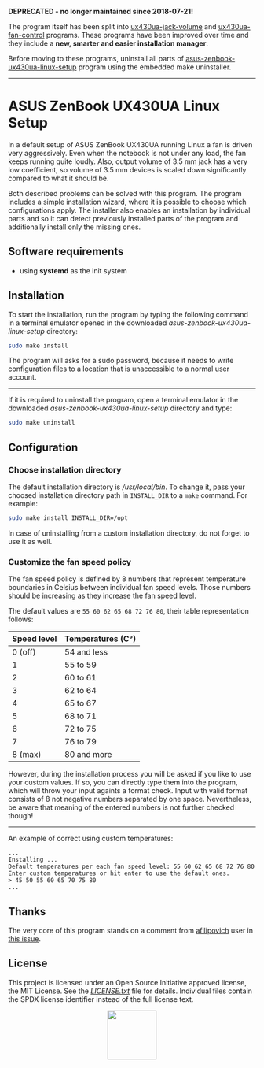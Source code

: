 **DEPRECATED - no longer maintained since 2018-07-21!**

The program itself has been split into [ux430ua-jack-volume](https://gitlab.com/dominiksalvet/ux430ua-jack-volume) and [ux430ua-fan-control](https://gitlab.com/dominiksalvet/ux430ua-fan-control) programs. These programs have been improved over time and they include a **new, smarter and easier installation manager**.

Before moving to these programs, uninstall all parts of [asus-zenbook-ux430ua-linux-setup](https://github.com/dominiksalvet/asus-zenbook-ux430ua-linux-setup) program using the embedded make uninstaller.

---

# ASUS ZenBook UX430UA Linux Setup

In a default setup of ASUS ZenBook UX430UA running Linux a fan is driven very aggressively. Even when the notebook is not under any load, the fan keeps running quite loudly. Also, output volume of 3.5 mm jack has a very low coefficient, so volume of 3.5 mm devices is scaled down significantly compared to what it should be.

Both described problems can be solved with this program. The program includes a simple installation wizard, where it is possible to choose which configurations apply. The installer also enables an installation by individual parts and so it can detect previously installed parts of the program and additionally install only the missing ones.

## Software requirements

* using **systemd** as the init system

## Installation

To start the installation, run the program by typing the following command in a terminal emulator opened in the downloaded *asus-zenbook-ux430ua-linux-setup* directory:

```bash
sudo make install
```

The program will asks for a sudo password, because it needs to write configuration files to a location that is unaccessible to a normal user account.

---

If it is required to uninstall the program, open a terminal emulator in the downloaded *asus-zenbook-ux430ua-linux-setup* directory and type:

```bash
sudo make uninstall
```

## Configuration

### Choose installation directory

The default installation directory is */usr/local/bin*. To change it, pass your choosed installation directory path in `INSTALL_DIR` to a `make` command. For example:

```bash
sudo make install INSTALL_DIR=/opt
```

In case of uninstalling from a custom installation directory, do not forget to use it as well.

### Customize the fan speed policy

The fan speed policy is defined by 8 numbers that represent temperature boundaries in Celsius between individual fan speed levels. Those numbers should be increasing as they increase the fan speed level.

The default values are `55 60 62 65 68 72 76 80`, their table representation follows:

| Speed level   | Temperatures (C°) |
| ------------- | ----------------- |
| 0 (off)       | 54 and less       |
| 1             | 55 to 59          |
| 2             | 60 to 61          |
| 3             | 62 to 64          |
| 4             | 65 to 67          |
| 5             | 68 to 71          |
| 6             | 72 to 75          |
| 7             | 76 to 79          |
| 8 (max)       | 80 and more       |

However, during the installation process you will be asked if you like to use your custom values. If so, you can directly type them into the program, which will throw your input againts a format check. Input with valid format consists of 8 not negative numbers separated by one space. Nevertheless, be aware that meaning of the entered numbers is not further checked though!

---

An example of correct using custom temperatures:

```
...
Installing ...
Default temperatures per each fan speed level: 55 60 62 65 68 72 76 80
Enter custom temperatures or hit enter to use the default ones.
> 45 50 55 60 65 70 75 80
...
```

## Thanks

The very core of this program stands on a comment from [afilipovich](https://github.com/afilipovich) user in [this issue](https://github.com/daringer/asus-fan/issues/44).

## License

This project is licensed under an Open Source Initiative approved license, the MIT License. See the [*LICENSE.txt*](LICENSE.txt) file for details. Individual files contain the SPDX license identifier instead of the full license text.

<p align="center">
  <a href="http://opensource.org/">
    <img src="https://opensource.org/files/osi_logo_bold_300X400_90ppi.png" width="100">
  </a>
</p>
